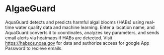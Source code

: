 # AlgaeGuard
AquaGuard detects and predicts harmful algal blooms (HABs) using real-time water quality data and machine learning. Enter a location name, and AquaGuard converts it to coordinates, analyzes key parameters, and sends email alerts via heatmaps if HABs are detected. Visit https://habsos.noaa.gov for data and authorize access for google App Password to recieve emails.
